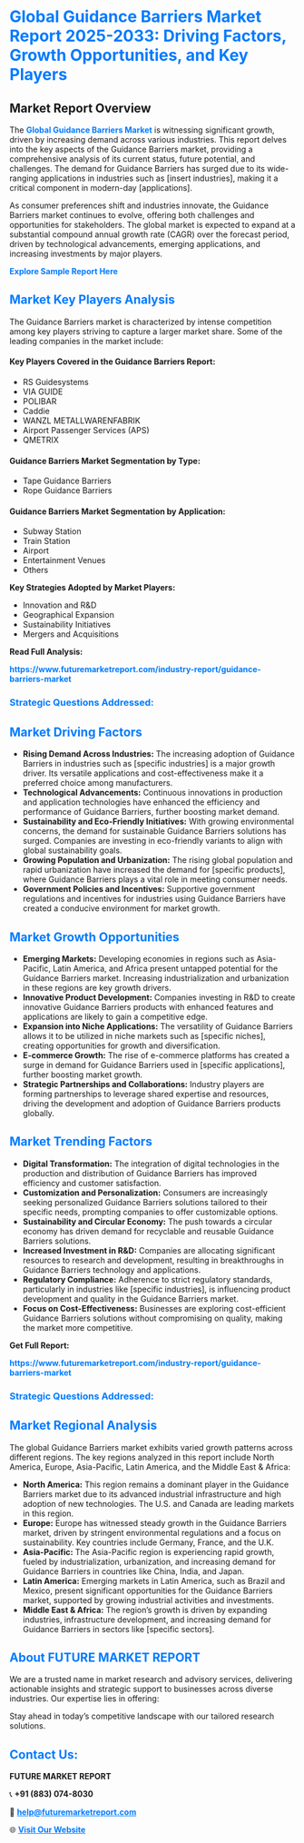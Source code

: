<h1 style="color: #007BFF;">Global Guidance Barriers Market Report 2025-2033: Driving Factors, Growth Opportunities, and Key Players</h1>

<section id="overview">
<h2>Market Report Overview</h2>
<p>The <a href="https://www.futuremarketreport.com/industry-report/guidance-barriers-market" style="color: #007BFF; text-decoration: none;"><strong>Global Guidance Barriers Market</strong></a> is witnessing significant growth, driven by increasing demand across various industries. This report delves into the key aspects of the Guidance Barriers market, providing a comprehensive analysis of its current status, future potential, and challenges. The demand for Guidance Barriers has surged due to its wide-ranging applications in industries such as [insert industries], making it a critical component in modern-day [applications].</p>
<p>As consumer preferences shift and industries innovate, the Guidance Barriers market continues to evolve, offering both challenges and opportunities for stakeholders. The global market is expected to expand at a substantial compound annual growth rate (CAGR) over the forecast period, driven by technological advancements, emerging applications, and increasing investments by major players.</p>
</section>

<section id="overview">
<p><a href="https://www.futuremarketreport.com/request-sample/reportId=83149" style="color: #007BFF; text-decoration: none;"><strong>Explore Sample Report Here</strong></a></p>
</section>

<section id="key-players">
<h2 style="color: #007BFF;">Market Key Players Analysis</h2>
<p>The Guidance Barriers market is characterized by intense competition among key players striving to capture a larger market share. Some of the leading companies in the market include:</p>
<h4>Key Players Covered in the Guidance Barriers Report:</h4>
<ul><li>RS Guidesystems</li><li>VIA GUIDE</li><li>POLIBAR</li><li>Caddie</li><li>WANZL METALLWARENFABRIK</li><li>Airport Passenger Services (APS)</li><li>QMETRIX</li></ul>
<h4>Guidance Barriers Market Segmentation by Type:</h4>
<ul><li>Tape Guidance Barriers</li><li>Rope Guidance Barriers</li></ul>

<h4>Guidance Barriers Market Segmentation by Application:</h4>
<ul><li>Subway Station</li><li>Train Station</li><li>Airport</li><li>Entertainment Venues</li><li>Others</li></ul>
<p><strong>Key Strategies Adopted by Market Players:</strong></p>
<ul>
<li>Innovation and R&D</li>
<li>Geographical Expansion</li>
<li>Sustainability Initiatives</li>
<li>Mergers and Acquisitions</li>
</ul>
</section>

<section>
<p><strong>Read Full Analysis: </strong></p><a href="https://www.futuremarketreport.com/industry-report/guidance-barriers-market" style="color: #007BFF; text-decoration: none;"><strong>https://www.futuremarketreport.com/industry-report/guidance-barriers-market</strong></a>
<h3 style="color: #007BFF;">Strategic Questions Addressed:</h3>
</section>

<section id="driving-factors">
<h2 style="color: #007BFF;">Market Driving Factors</h2>
<ul>
<li><strong>Rising Demand Across Industries:</strong> The increasing adoption of Guidance Barriers in industries such as [specific industries] is a major growth driver. Its versatile applications and cost-effectiveness make it a preferred choice among manufacturers.</li>
<li><strong>Technological Advancements:</strong> Continuous innovations in production and application technologies have enhanced the efficiency and performance of Guidance Barriers, further boosting market demand.</li>
<li><strong>Sustainability and Eco-Friendly Initiatives:</strong> With growing environmental concerns, the demand for sustainable Guidance Barriers solutions has surged. Companies are investing in eco-friendly variants to align with global sustainability goals.</li>
<li><strong>Growing Population and Urbanization:</strong> The rising global population and rapid urbanization have increased the demand for [specific products], where Guidance Barriers plays a vital role in meeting consumer needs.</li>
<li><strong>Government Policies and Incentives:</strong> Supportive government regulations and incentives for industries using Guidance Barriers have created a conducive environment for market growth.</li>
</ul>
</section>

<section id="growth-opportunities">
<h2 style="color: #007BFF;">Market Growth Opportunities</h2>
<ul>
<li><strong>Emerging Markets:</strong> Developing economies in regions such as Asia-Pacific, Latin America, and Africa present untapped potential for the Guidance Barriers market. Increasing industrialization and urbanization in these regions are key growth drivers.</li>
<li><strong>Innovative Product Development:</strong> Companies investing in R&D to create innovative Guidance Barriers products with enhanced features and applications are likely to gain a competitive edge.</li>
<li><strong>Expansion into Niche Applications:</strong> The versatility of Guidance Barriers allows it to be utilized in niche markets such as [specific niches], creating opportunities for growth and diversification.</li>
<li><strong>E-commerce Growth:</strong> The rise of e-commerce platforms has created a surge in demand for Guidance Barriers used in [specific applications], further boosting market growth.</li>
<li><strong>Strategic Partnerships and Collaborations:</strong> Industry players are forming partnerships to leverage shared expertise and resources, driving the development and adoption of Guidance Barriers products globally.</li>
</ul>
</section>

<section id="trending-factors">
<h2 style="color: #007BFF;">Market Trending Factors</h2>
<ul>
<li><strong>Digital Transformation:</strong> The integration of digital technologies in the production and distribution of Guidance Barriers has improved efficiency and customer satisfaction.</li>
<li><strong>Customization and Personalization:</strong> Consumers are increasingly seeking personalized Guidance Barriers solutions tailored to their specific needs, prompting companies to offer customizable options.</li>
<li><strong>Sustainability and Circular Economy:</strong> The push towards a circular economy has driven demand for recyclable and reusable Guidance Barriers solutions.</li>
<li><strong>Increased Investment in R&D:</strong> Companies are allocating significant resources to research and development, resulting in breakthroughs in Guidance Barriers technology and applications.</li>
<li><strong>Regulatory Compliance:</strong> Adherence to strict regulatory standards, particularly in industries like [specific industries], is influencing product development and quality in the Guidance Barriers market.</li>
<li><strong>Focus on Cost-Effectiveness:</strong> Businesses are exploring cost-efficient Guidance Barriers solutions without compromising on quality, making the market more competitive.</li>
</ul>
</section>

<section>
<p><strong>Get Full Report: </strong></p><a href="https://www.futuremarketreport.com/industry-report/guidance-barriers-market" style="color: #007BFF; text-decoration: none;"><strong>https://www.futuremarketreport.com/industry-report/guidance-barriers-market</strong></a>
<h3 style="color: #007BFF;">Strategic Questions Addressed:</h3>
</section>


<section id="regional-analysis">
<h2 style="color: #007BFF;">Market Regional Analysis</h2>
<p>The global Guidance Barriers market exhibits varied growth patterns across different regions. The key regions analyzed in this report include North America, Europe, Asia-Pacific, Latin America, and the Middle East & Africa:</p>
<ul>
<li><strong>North America:</strong> This region remains a dominant player in the Guidance Barriers market due to its advanced industrial infrastructure and high adoption of new technologies. The U.S. and Canada are leading markets in this region.</li>
<li><strong>Europe:</strong> Europe has witnessed steady growth in the Guidance Barriers market, driven by stringent environmental regulations and a focus on sustainability. Key countries include Germany, France, and the U.K.</li>
<li><strong>Asia-Pacific:</strong> The Asia-Pacific region is experiencing rapid growth, fueled by industrialization, urbanization, and increasing demand for Guidance Barriers in countries like China, India, and Japan.</li>
<li><strong>Latin America:</strong> Emerging markets in Latin America, such as Brazil and Mexico, present significant opportunities for the Guidance Barriers market, supported by growing industrial activities and investments.</li>
<li><strong>Middle East & Africa:</strong> The region’s growth is driven by expanding industries, infrastructure development, and increasing demand for Guidance Barriers in sectors like [specific sectors].</li>
</ul>
</section>

<footer>
<h2 style="color: #007BFF;">About FUTURE MARKET REPORT</h2>
<p>We are a trusted name in market research and advisory services, delivering actionable insights and strategic support to businesses across diverse industries. Our expertise lies in offering:</p>

<p>Stay ahead in today’s competitive landscape with our tailored research solutions.</p>

<h2 style="color: #007BFF;">Contact Us:</h2>
<p><strong>FUTURE MARKET REPORT</strong></p>
<p>📞 <strong>+91 (883) 074-8030</strong></p>
<p>📧 <strong><a href="mailto:help@futuremarketreport.com" style="color: #007BFF;">help@futuremarketreport.com</a></strong></p>
<p>🌐 <strong><a href="https://www.futuremarketreport.com/" style="color: #007BFF;">Visit Our Website</a></strong></p>
</footer>